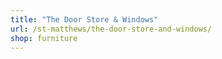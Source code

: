 ```yaml
---
title: "The Door Store & Windows"
url: /st-matthews/the-door-store-and-windows/
shop: furniture
---
```

